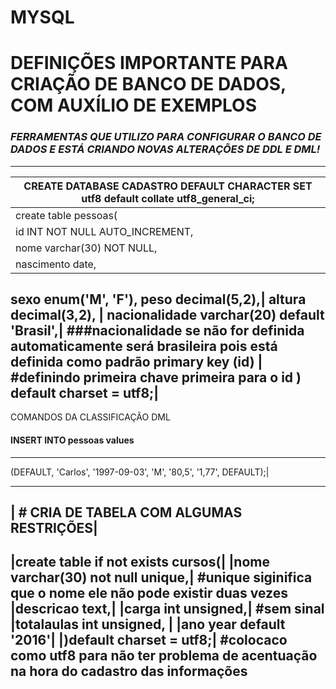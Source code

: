 # MYSQL

# DEFINIÇÕES IMPORTANTE PARA CRIAÇÃO DE BANCO DE DADOS, COM AUXÍLIO DE EXEMPLOS
 
### *FERRAMENTAS  QUE UTILIZO PARA CONFIGURAR O BANCO DE DADOS E ESTÁ CRIANDO  NOVAS ALTERAÇÕES DE DDL E DML!*


 -------------------------------------------------------------------------------------
|CREATE DATABASE CADASTRO  DEFAULT CHARACTER SET utf8 default collate utf8_general_ci;
|-----------------------------------------------------------------------------------------------
create table pessoas(|
id INT NOT NULL AUTO_INCREMENT, |                #NOT NULL OBRIGA A DIGITAÇÃO, Auto increment siginfica que a primeeira pessoa terá código 1, a segunda código 2  ....
nome varchar(30) NOT NULL,|                                                  
nascimento date,  |         
sexo enum('M', 'F'),
peso decimal(5,2),|
altura decimal(3,2), |
nacionalidade varchar(20) default 'Brasil',|                     ###nacionalidade se não for definida automaticamente será brasileira pois está definida como padrão
primary key (id) |                                    #definindo primeira chave primeira para o id
) default charset = utf8;|
---------------------------------------------------------------------------------------



COMANDOS DA CLASSIFICAÇÃO DML


#### INSERT INTO pessoas values
--------------------------------------------------------------
(DEFAULT,  'Carlos', '1997-09-03', 'M', '80,5', '1,77', DEFAULT);|


----------------------------------------------------------------------------------------------
| # CRIA DE TABELA COM ALGUMAS RESTRIÇÕES|
------------------------------------------------------------------------------------------------
|create table if not exists cursos(|
|nome varchar(30) not null unique,|  #unique siginifica que o nome ele não pode existir duas vezes
|descricao text,|
|carga int unsigned,|                     #sem sinal 
|totalaulas int unsigned, |
|ano year default '2016'|
|)default charset = utf8;| #colocaco como utf8 para não ter problema de acentuação na hora do cadastro das informações
------------------------------------------------------------------------------------------------------------------

